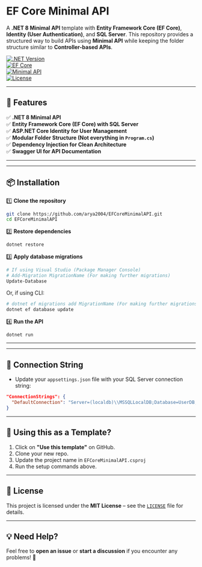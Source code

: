 
# **EF Core Minimal API**  

A **.NET 8 Minimal API** template with **Entity Framework Core (EF Core)**, **Identity (User Authentication)**, and **SQL Server**. This repository provides a structured way to build APIs using **Minimal API** while keeping the folder structure similar to **Controller-based APIs**.  

[![.NET Version](https://img.shields.io/badge/.NET-8.0-blue)](https://dotnet.microsoft.com/en-us/download/dotnet/8.0)  
[![EF Core](https://img.shields.io/badge/Entity%20Framework%20Core-8.0-green)](https://docs.microsoft.com/en-us/ef/core/)  
[![Minimal API](https://img.shields.io/badge/Minimal%20API-Supported-orange)](https://learn.microsoft.com/en-us/aspnet/core/fundamentals/minimal-apis)  
[![License](https://img.shields.io/badge/license-MIT-green.svg)](LICENSE)  

---

## **🚀 Features**
✅ **.NET 8 Minimal API**  
✅ **Entity Framework Core (EF Core) with SQL Server**  
✅ **ASP.NET Core Identity for User Management**  
✅ **Modular Folder Structure (Not everything in `Program.cs`)**  
✅ **Dependency Injection for Clean Architecture**  
✅ **Swagger UI for API Documentation**  

---

---

## **📦 Installation**
1️⃣ **Clone the repository**  
```sh
git clone https://github.com/arya2004/EFCoreMinimalAPI.git
cd EFCoreMinimalAPI
```

2️⃣ **Restore dependencies**  
```sh
dotnet restore
```

3️⃣ **Apply database migrations**  
```powershell
# If using Visual Studio (Package Manager Console)
# Add-Migration MigrationName (For making further migrations)
Update-Database
```
Or, if using CLI:
```sh
# dotnet ef migrations add MigrationName (For making further migrations)
dotnet ef database update
```

4️⃣ **Run the API**  
```sh
dotnet run
```

---
---

## **🔗 Connection String**
- Update your `appsettings.json` file with your SQL Server connection string:
```json
"ConnectionStrings": {
  "DefaultConnection": "Server=(localdb)\\MSSQLLocalDB;Database=UserDB;Trusted_Connection=True;MultipleActiveResultSets=true"
}
```

---

## **🎯 Using this as a Template?**
1. Click on **"Use this template"** on GitHub.  
2. Clone your new repo.  
3. Update the project name in `EFCoreMinimalAPI.csproj`  
4. Run the setup commands above.  

---

## **📝 License**
This project is licensed under the **MIT License** – see the [`LICENSE`](LICENSE) file for details.  

---


## **💡 Need Help?**
Feel free to **open an issue** or **start a discussion** if you encounter any problems! 🚀  
